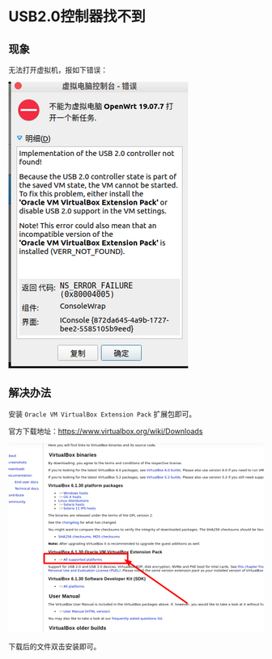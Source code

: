 # USB2.0控制器找不到

## 现象

无法打开虚拟机，报如下错误：

![USB2.0控制器找不到错误](assets/images/USB2.0控制器找不到错误.png)

## 解决办法

安装 `Oracle VM VirtualBox Extension Pack` 扩展包即可。

官方下载地址：https://www.virtualbox.org/wiki/Downloads

![扩展包下载地址](assets/images/扩展包下载地址.png)

下载后的文件双击安装即可。